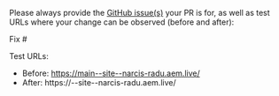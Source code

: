 Please always provide the [GitHub issue(s)](../issues) your PR is for, as well as test URLs where your change can be observed (before and after):

Fix #<gh-issue-id>

Test URLs:
- Before: https://main--site--narcis-radu.aem.live/
- After: https://<branch>--site--narcis-radu.aem.live/
